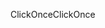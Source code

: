 <span data-ttu-id="53630-101">ClickOnce</span><span class="sxs-lookup"><span data-stu-id="53630-101">ClickOnce</span></span>
